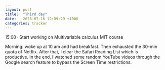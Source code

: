 ```yaml
---
layout: post
title:  "Third day"
date:   2023-07-16 12:09:29 +1000
categories: tracker
---
```


15:00- Start working on Multivariable calculus MIT course

Morning: woke up at 10 am and had breakfast. Then exhausted the 30-min quota of Netflix. After that, I clear the Safari Reading List which is productive. In the end, I watched some random YouTube videos  through the Google search feature to bypass the Screen Time restrictions.